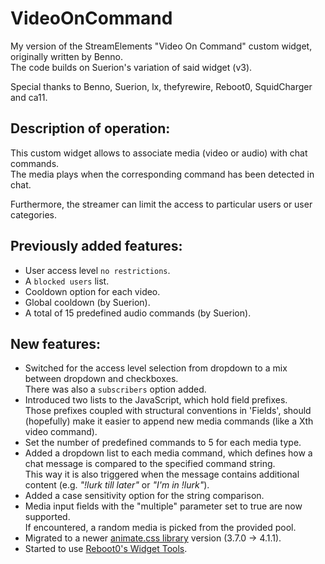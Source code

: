 # VideoOnCommand
My version of the StreamElements "Video On Command" custom widget, originally written by Benno.  
The code builds on Suerion's variation of said widget (v3).  

Special thanks to Benno, Suerion, lx, thefyrewire, Reboot0, SquidCharger and ca11.

## Description of operation:
This custom widget allows to associate media (video or audio) with chat commands.  
The media plays when the corresponding command has been detected in chat.

Furthermore, the streamer can limit the access to particular users or user categories.

## Previously added features:
 - User access level `no restrictions`.
 - A `blocked users` list.
 - Cooldown option for each video.
 - Global cooldown (by Suerion).
 - A total of 15 predefined audio commands (by Suerion).

## New features:
 - Switched for the access level selection from dropdown to a mix between dropdown and checkboxes.  
   There was also a `subscribers` option added.
 - Introduced two lists to the JavaScript, which hold field prefixes.  
   Those prefixes coupled with structural conventions in 'Fields', should (hopefully) make it easier to append new media commands (like a Xth video command).
 - Set the number of predefined commands to 5 for each media type. 
 - Added a dropdown list to each media command, which defines how a chat message is compared to the specified command string.  
   This way it is also triggered when the message contains additional content (e.g. *"!lurk till later"* or *"I'm in !lurk"*).
 - Added a case sensitivity option for the string comparison.
 - Media input fields with the "multiple" parameter set to true are now supported.  
   If encountered, a random media is picked from the provided pool.
 - Migrated to a newer [animate.css library](https://github.com/animate-css/animate.css) version (3.7.0 -> 4.1.1).
 - Started to use [Reboot0's Widget Tools](https://reboot0-de.github.io/se-tools/index.html).
